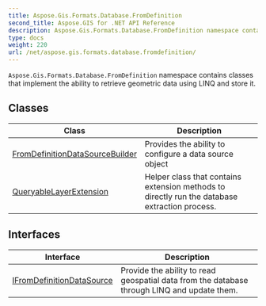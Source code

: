 ```yaml
---
title: Aspose.Gis.Formats.Database.FromDefinition
second_title: Aspose.GIS for .NET API Reference
description: Aspose.Gis.Formats.Database.FromDefinition namespace contains classes that implement the ability to retrieve geometric data using LINQ and store it
type: docs
weight: 220
url: /net/aspose.gis.formats.database.fromdefinition/
---
```

`Aspose.Gis.Formats.Database.FromDefinition` namespace contains classes that implement the ability to retrieve geometric data using LINQ and store it.

## Classes

| Class | Description |
| --- | --- |
| [FromDefinitionDataSourceBuilder](./fromdefinitiondatasourcebuilder/) | Provides the ability to configure a data source object |
| [QueryableLayerExtension](./queryablelayerextension/) | Helper class that contains extension methods to directly run the database extraction process. |
## Interfaces

| Interface | Description |
| --- | --- |
| [IFromDefinitionDataSource](./ifromdefinitiondatasource/) | Provide the ability to read geospatial data from the database through LINQ and update them. |


